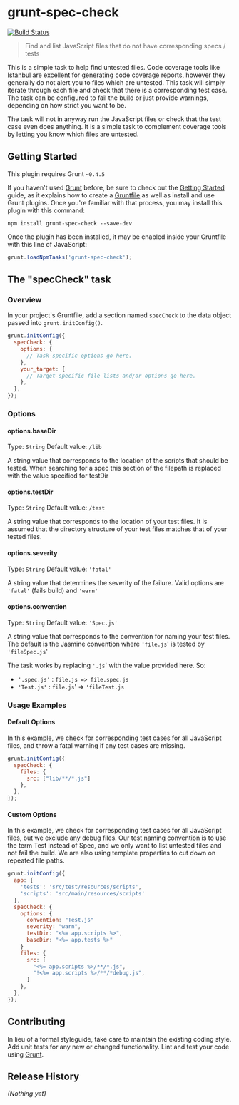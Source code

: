 # grunt-spec-check

[![Build Status](https://travis-ci.org/thatguynamedandy/grunt-spec-check.svg)](https://travis-ci.org/thatguynamedandy/grunt-spec-check)

> Find and list JavaScript files that do not have corresponding specs / tests

This is a simple task to help find untested files. Code coverage tools like [Istanbul](https://gotwarlost.github.io/istanbul/)
are excellent for generating code coverage reports, however they generally do not
alert you to files which are untested. This task will simply iterate through each
file and check that there is a corresponding test case. The task can be configured
to fail the build or just provide warnings, depending on how strict you want to be.

The task will not in anyway run the JavaScript files or check that the test case even
does anything. It is a simple task to complement coverage tools by letting you know
which files are untested.

## Getting Started
This plugin requires Grunt `~0.4.5`

If you haven't used [Grunt](http://gruntjs.com/) before, be sure to check out the [Getting Started](http://gruntjs.com/getting-started) guide, as it explains how to create a [Gruntfile](http://gruntjs.com/sample-gruntfile) as well as install and use Grunt plugins. Once you're familiar with that process, you may install this plugin with this command:

```shell
npm install grunt-spec-check --save-dev
```

Once the plugin has been installed, it may be enabled inside your Gruntfile with this line of JavaScript:

```js
grunt.loadNpmTasks('grunt-spec-check');
```

## The "specCheck" task

### Overview
In your project's Gruntfile, add a section named `specCheck` to the data object passed into `grunt.initConfig()`.

```js
grunt.initConfig({
  specCheck: {
    options: {
      // Task-specific options go here.
    },
    your_target: {
      // Target-specific file lists and/or options go here.
    },
  },
});
```

### Options

#### options.baseDir
Type: `String`
Default value: `/lib`

A string value that corresponds to the location of the scripts that should be tested. When
searching for a spec this section of the filepath is replaced with the value
specified for testDir

#### options.testDir
Type: `String`
Default value: `/test`

A string value that corresponds to the location of your test files. It is assumed
that the directory structure of your test files matches that of your tested files.

#### options.severity
Type: `String`
Default value: `'fatal'`

A string value that determines the severity of the failure.
Valid options are `'fatal'` (fails build) and `'warn'`

#### options.convention
Type: `String`
Default value: `'Spec.js'`

A string value that corresponds to the convention for naming your test files.
The default is the Jasmine convention where `'file.js`' is tested by `'fileSpec.js`'

The task works by replacing `'.js`' with the value provided here. So:
- `'.spec.js'` : `file.js => file.spec.js`
- `'Test.js'` : `file.js`' => `'fileTest.js`

### Usage Examples

#### Default Options
In this example, we check for corresponding test cases for all JavaScript files,
and throw a fatal warning if any test cases are missing.

```js
grunt.initConfig({
  specCheck: {
    files: {
      src: ["lib/**/*.js"]
    },
  },
});
```

#### Custom Options
In this example, we check for corresponding test cases for all JavaScript files,
but we exclude any debug files. Our test naming convention is to use the term Test
instead of Spec, and we only want to list untested files and not fail the build.
We are also using template properties to cut down on repeated file paths.


```js
grunt.initConfig({
  app: {
    'tests': 'src/test/resources/scripts',
    'scripts': 'src/main/resources/scripts'
  },
  specCheck: {
    options: {
      convention: "Test.js"
      severity: "warn",
      testDir: "<%= app.scripts %>",
      baseDir: "<%= app.tests %>"
    }
    files: {
      src: [
        "<%= app.scripts %>/**/*.js",
        "!<%= app.scripts %>/**/*debug.js",
      ]
    },
  },
});
```

## Contributing
In lieu of a formal styleguide, take care to maintain the existing coding style. Add unit tests for any new or changed functionality. Lint and test your code using [Grunt](http://gruntjs.com/).

## Release History
_(Nothing yet)_
